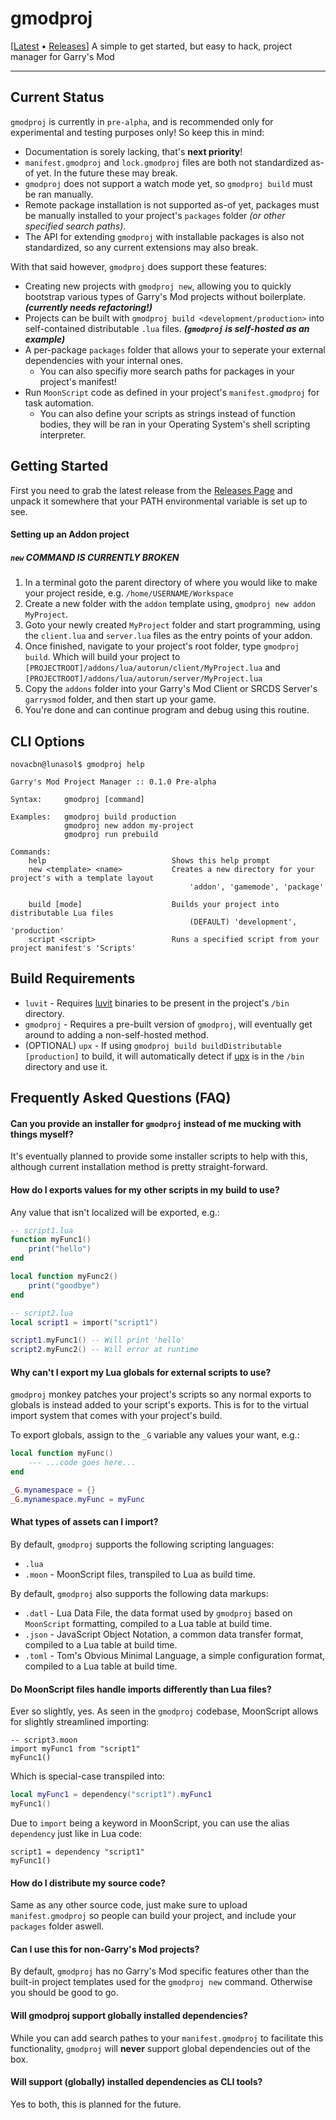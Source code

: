 # gmodproj
[[Latest](releases/latest) &bullet; [Releases](releases)] A simple to get started, but easy to hack, project manager for Garry's Mod

---

## Current Status
`gmodproj` is currently in `pre-alpha`, and is recommended only for experimental and testing purposes only! So keep this in mind:
* Documentation is sorely lacking, that's **next priority**!
* `manifest.gmodproj` and `lock.gmodproj` files are both not standardized as-of yet. In the future these may break.
* `gmodproj` does not support a watch mode yet, so `gmodproj build` must be ran manually.
* Remote package installation is not supported as-of yet, packages must be manually installed to your project's `packages` folder _(or other specified search paths)_.
* The API for extending `gmodproj` with installable packages is also not standardized, so any current extensions may also break.

With that said however, `gmodproj` does support these features:
* Creating new projects with `gmodproj new`, allowing you to quickly bootstrap various types of Garry's Mod projects without boilerplate. **_(currently needs refactoring!)_**
* Projects can be built with `gmodproj build <development/production>` into self-contained distributable `.lua` files. **_(`gmodproj` is self-hosted as an example)_**
* A per-package `packages` folder that allows your to seperate your external dependencies with your internal ones.
    * You can also specifiy more search paths for packages in your project's manifest!
* Run `MoonScript` code as defined in your project's `manifest.gmodproj` for task automation.
    * You can also define your scripts as strings instead of function bodies, they will be ran in your Operating System's shell scripting interpreter.

## Getting Started
First you need to grab the latest release from the [Releases Page](releases/latest) and unpack it somewhere that your PATH environmental variable is set up to see.

#### Setting up an Addon project
##### _`new` COMMAND IS CURRENTLY BROKEN_
1. In a terminal goto the parent directory of where you would like to make your project reside, e.g. `/home/USERNAME/Workspace`
2. Create a new folder with the `addon` template using, `gmodproj new addon MyProject`.
3. Goto your newly created `MyProject` folder and start programming, using the `client.lua` and `server.lua` files as the entry points of your addon.
4. Once finished, navigate to your project's root folder, type `gmodproj build`. Which will build your project to `[PROJECTROOT]/addons/lua/autorun/client/MyProject.lua` and `[PROJECTROOT]/addons/lua/autorun/server/MyProject.lua`
5. Copy the `addons` folder into your Garry's Mod Client or SRCDS Server's `garrysmod` folder, and then start up your game.
6. You're done and can continue program and debug using this routine.

## CLI Options
```shell
novacbn@lunasol$ gmodproj help

Garry's Mod Project Manager :: 0.1.0 Pre-alpha

Syntax:     gmodproj [command]

Examples:   gmodproj build production
            gmodproj new addon my-project
            gmodproj run prebuild

Commands:
    help                            Shows this help prompt
    new <template> <name>           Creates a new directory for your project's with a template layout
                                        'addon', 'gamemode', 'package'

    build [mode]                    Builds your project into distributable Lua files
                                        (DEFAULT) 'development', 'production'
    script <script>                 Runs a specified script from your project manifest's 'Scripts'

```

## Build Requirements
* `luvit` - Requires [luvit](https://luvit.io/) binaries to be present in the project's `/bin` directory.
* `gmodproj` - Requires a pre-built version of `gmodproj`, will eventually get around to adding a non-self-hosted method.
* (OPTIONAL) `upx` - If using `gmodproj build buildDistributable [production]` to build, it will automatically detect if [upx](https://upx.github.io/) is in the `/bin` directory and use it.

## Frequently Asked Questions (FAQ)
#### Can you provide an installer for `gmodproj` instead of me mucking with things myself?
It's eventually planned to provide some installer scripts to help with this, although current installation method is pretty straight-forward.

#### How do I exports values for my other scripts in my build to use?
Any value that isn't localized will be exported, e.g.:
```lua
-- script1.lua
function myFunc1()
    print("hello")
end

local function myFunc2()
    print("goodbye")
end
```

```lua
-- script2.lua
local script1 = import("script1")

script1.myFunc1() -- Will print 'hello'
script2.myFunc2() -- Will error at runtime
```

#### Why can't I export my Lua globals for external scripts to use?
`gmodproj` monkey patches your project's scripts so any normal exports to globals is instead added to your script's exports. This is for to the virtual import system that comes with your project's build.

To export globals, assign to the `_G` variable any values your want, e.g.:
```lua
local function myFunc()
    --- ...code goes here...
end

_G.mynamespace = {}
_G.mynamespace.myFunc = myFunc
```

#### What types of assets can I import?
By default, `gmodproj` supports the following scripting languages:
* `.lua`
* `.moon` - MoonScript files, transpiled to Lua as build time.

By default, `gmodproj` also supports the following data markups:
* `.datl` - Lua Data File, the data format used by `gmodproj` based on `MoonScript` formatting, compiled to a Lua table at build time.
* `.json` - JavaScript Object Notation, a common data transfer format, compiled to a Lua table at build time.
* `.toml` - Tom's Obvious Minimal Language, a simple configuration format, compiled to a Lua table at build time.

#### Do MoonScript files handle imports differently than Lua files?
Ever so slightly, yes. As seen in the `gmodproj` codebase, MoonScript allows for slightly streamlined importing:
```moonscript
-- script3.moon
import myFunc1 from "script1"
myFunc1()
```

Which is special-case transpiled into:
```lua
local myFunc1 = dependency("script1").myFunc1
myFunc1()
```

Due to `import` being a keyword in MoonScript, you can use the alias `dependency` just like in Lua code:
```moonscript
script1 = dependency "script1"
myFunc1()
```

#### How do I distribute my source code?
Same as any other source code, just make sure to upload `manifest.gmodproj` so people can build your project, and include your `packages` folder aswell.

#### Can I use this for non-Garry's Mod projects?
By default, `gmodproj` has no Garry's Mod specific features other than the built-in project templates used for the `gmodproj new` command. Otherwise you should be good to go.

#### Will gmodproj support globally installed dependencies?
While you can add search pathes to your `manifest.gmodproj` to facilitate this functionality, `gmodproj` will **never** support global dependencies out of the box.

#### Will support (globally) installed dependencies as CLI tools?
Yes to both, this is planned for the future.

##
